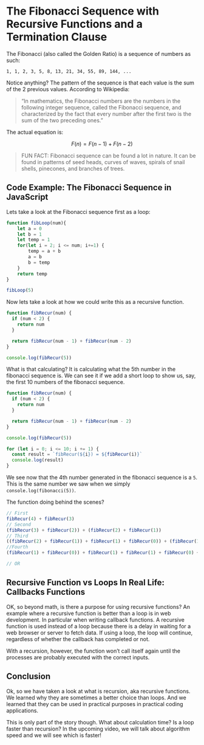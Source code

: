 # The Fibonacci Sequence with Recursive Functions and a Termination Clause

The Fibonacci (also called the Golden Ratio) is a sequence of numbers as such:

`1, 1, 2, 3, 5, 8, 13, 21, 34, 55, 89, 144, ...`

Notice anything? The pattern of the sequence is that each value is the sum of the 2 previous values. According to Wikipedia:

> “In mathematics, the Fibonacci numbers are the numbers in the following integer sequence, called the Fibonacci sequence, and characterized by the fact that every number after the first two is the sum of the two preceding ones.”

The actual equation is:

$$
F(n) = F(n-1) + F(n-2)
$$

>FUN FACT: Fibonacci sequence can be found a lot in nature. It can be found in patterns of seed heads, curves of waves, spirals of snail shells, pinecones, and branches of trees.

## Code Example: The Fibonacci Sequence in JavaScript

Lets take a look at the Fibonacci sequence first as a loop:

````javascript
function fibLoop(num){
    let a = 0
    let b = 1
    let temp = 1
    for(let i = 2; i <= num; i+=1) {
        temp = a + b
        a = b
        b = temp
    }
    return temp
}

fibLoop(5)
````

Now lets take a look at how we could write this as a recursive function.

````javascript
function fibRecur(num) {
  if (num < 2) {
    return num
  }

  return fibRecur(num - 1) + fibRecur(num - 2)
}

console.log(fibRecur(5))
````

What is that calculating? It is calculating what the 5th number in the fibonacci sequence is. We can see it if we add a short loop to show us, say, the first 10 numbers of the fibonacci sequence.

````javascript
function fibRecur(num) {
  if (num < 2) {
    return num
  }

  return fibRecur(num - 1) + fibRecur(num - 2)
}

console.log(fibRecur(5))

for (let i = 0; i <= 10; i += 1) {
  const result = `fibRecur(${i}) = ${fibRecur(i)}`
  console.log(result)
}
````

We see now that the 4th number generated in the fibonacci sequence is a `5`. This is the same number we saw when we simply `console.log(fibonacci(5))`.

The function doing behind the scenes?

````javascript
// First
fibRecur(4) + fibRecur(3)
// Second
(fibRecur(3) + fibRecur(2)) + (fibRecur(2) + fibRecur(1))
// Third
((fibRecur(2) + fibRecur(1)) + fibRecur(1) + fibRecur(0)) + (fibRecur(1) + fibRecur(0)) + fibRecur(1)
//Fourth
(fibRecur(1) + fibRecur(0)) + fibRecur(1) + fibRecur(1) + fibRecur(0) + fibRecur(1) + fibRecur(0) + fibRecur(1)

// OR

````

## Recursive Function vs Loops In Real Life: Callbacks Functions

OK, so beyond math, is there a purpose for using recursive functions? An example where a recursive function is better than a loop is in web development. In particular when writing callback functions. A recursive function is used instead of a loop because there is a delay in waiting for a web browser or server to fetch data. If using a loop, the loop will continue, regardless of whether the callback has completed or not.

With a recursion, however, the function won’t call itself again until the processes are probably executed with the correct inputs.

## Conclusion

Ok, so we have taken a look at what is recursion, aka recursive functions. We learned why they are sometimes a better choice than loops. And we learned that they can be used in practical purposes in practical coding applications.

This is only part of the story though. What about calculation time? Is a loop faster than recursion? In the upcoming video, we will talk about algorithm speed and we will see which is faster!
